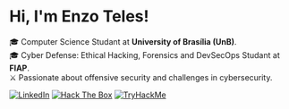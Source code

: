 # Hi, I'm Enzo Teles!

🎓 Computer Science Studant at **University of Brasília (UnB)**.  
🎓 Cyber Defense: Ethical Hacking, Forensics and DevSecOps Studant at **FIAP**.  
⚔️ Passionate about offensive security and challenges in cybersecurity.

[![LinkedIn](https://img.shields.io/badge/LinkedIn-0A66C2?style=for-the-badge&logo=linkedin&logoColor=white)](https://www.linkedin.com/in/enzo-teles)
[![Hack The Box](https://img.shields.io/badge/Hack_The_Box-9FEF00?style=for-the-badge&logo=hack-the-box&logoColor=black)](https://ctf.hackthebox.com/user/profile/522742)
[![TryHackMe](https://img.shields.io/badge/TryHackMe-212C42?style=for-the-badge&logo=tryhackme&logoColor=white)](https://tryhackme.com/r/p/S3r4ph1el)
